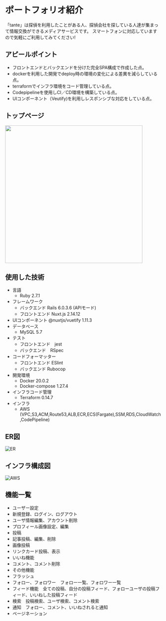 # ポートフォリオ紹介

「tante」は探偵を利用したことがある人、探偵会社を探している人達が集まって情報交換ができるメディアサービスです。
スマートフォンに対応していますので気軽にご利用してみてください!

## アピールポイント

* フロントエンドとバックエンドを分けた完全SPA構成で作成した点。
* dockerを利用した開発でdeploy時の環境の変化による差異を減らしている点。
* terraformでインフラ環境をコード管理している点。
* Codepipelineを使用しCI／CD環境を構築している点。
* UIコンポーネント（Veutify)を利用しレスポンシブな対応をしている点。

## トップページ

<img src="https://user-images.githubusercontent.com/74387670/115364989-ea52eb80-a1fe-11eb-9a59-20c2ae872e79.png" width="443px">

## 使用した技術

* 言語
  * Ruby 2.7.1
* フレームワーク
  * バックエンド Rails 6.0.3.6 (APIモード)
  * フロントエンド Nuxt.js 2.14.12
* UIコンポーネント @nuxtjs/vuetify 1.11.3
* データベース
  * MySQL 5.7
* テスト
  * フロントエンド　jest
  * バックエンド　RSpec
* コードフォーマッター
  * フロントエンド ESlint
  * バックエンド Rubocop
* 開発環境
  * Docker 20.0.2
  * Docker-compose 1.27.4
* インフラコード管理
  * Terraform 0.14.7
* インフラ
  * AWS (VPC,S3,ACM,Route53,ALB,ECR,ECS(Fargate),SSM,RDS,CloudWatch,CodePipeline)


## ER図

![ER](https://user-images.githubusercontent.com/74387670/115243773-3bf76980-a15e-11eb-81f8-f508335104e5.png)

## インフラ構成図

![AWS](https://user-images.githubusercontent.com/74387670/115243800-41ed4a80-a15e-11eb-892f-2c6c64b19140.png)

## 機能一覧

* ユーザー設定
 * 新規登録、ログイン、ログアウト
 * ユーザ情報編集、アカウント削除
 * プロフィール画像設定、編集
* 投稿
 * 記事投稿、編集、削除
 * 画像投稿
 * リンクカード投稿、表示
 * いいね機能
 * コメント、コメント削除
* その他機能
 * フラッシュ
 * フォロー、フォロワー　フォロー一覧、フォロワー一覧
 * フィード機能　全ての投稿、自分の投稿フィード、フォローユーザの投稿フィード、いいねした投稿フィード
 * 検索　投稿検索、ユーザ検索、コメント検索
 * 通知　フォロー、コメント、いいねされると通知
 * ページネーション
